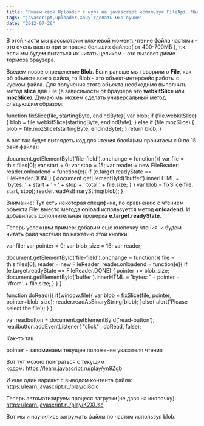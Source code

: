 ```yaml
---
title: "Пишем свой Uploader с нуля на javascript используя FileApi. Часть3"
tags: "javascript,uploader,Хочу сделать мир лучше"
date: "2012-07-26"
---
```


В этой части мы рассмотрим ключевой момент: чтение файла частями - это очень важно при отправке больших файлов( от 400-700МБ ), т.к. если мы будем пытаться их читать целиком - это вызовет дикие тормоза браузера.

Введем новое определение **Blob**. Если раньше мы говорили о **File**, как об объекте всего файла, то Blob - это объект-интерфейс работы с куском файла. Для получения этого объекта необходимо выполнить метод **slice** для File (в зависимости от браузера это **webkitSlice** или **mozSlice**). Думаю мы можем сделать универсальный метод следующим образом:

function fixSlice(file, startingByte, endindByte){
    var blob;
    if (file.webkitSlice) {
        blob = file.webkitSlice(startingByte, endindByte);
    } else if (file.mozSlice) {
        blob = file.mozSlice(startingByte, endindByte);
    }
    return blob;
}

А вот так будет выглядеть код для чтения блоба(мы прочитаем с 0 по 15 байт файла):

document.getElementById('file-field').onchange = function(){
    var file = this.files\[0\];
    var start = 0;
    var stop = 15;
    var reader = new FileReader;
    reader.onloadend = function(e){
        if (e.target.readyState == FileReader.DONE) {
            document.getElementById('buffer').innerHTML =
             'bytes: ' + start + ' - ' + stop + ' total:' + file.size;
        }
    }
    var blob = fixSlice(file, start, stop);
    reader.readAsBinaryString(blob);
}

Внимание! Тут есть некоторая специфика, по сравнению с чтением объекта File: вместо метода **onload** используется метод **onloadend.** И добавилась дополнительная проверка **e.target.readyState**.

Теперь усложним пример: добавим еще кнопочку чтения  и будем читать файл частями по нажатию этой кнопки:

var file;
var pointer = 0;
var blob\_size = 16;
var reader;

document.getElementById('file-field').onchange = function(){
  file = this.files\[0\];
  reader = new FileReader;
  reader.onloadend = function(e){
    if (e.target.readyState == FileReader.DONE) {
      pointer += blob\_size;
      document.getElementById('buffer').innerHTML =
         'bytes: ' + pointer + '/from' + file.size;
    }
  }
}

function doRead(){
  if(window.file){
    var blob = fixSlice(file, pointer, pointer+blob\_size);
    reader.readAsBinaryString(blob);
  }else{
    alert('Please select the file');
  }
}

var readbutton = document.getElementById('read-button');
readbutton.addEventListener( "click" , doRead, false);

Как-то так.

pointer - запоминаем текущее положение указателя чтения

Вот тут можно поиграться с текущим кодом: https://learn.javascript.ru/play/yn9Zgb

И еще один вариант с выводом контента файла:  https://learn.javascript.ru/play/qi8olc

Теперь автоматизируем процесс загрузки(не давя на кнопочку): https://learn.javascript.ru/play/K2XUsc

Вот мы и научились загружать файлы по частям используя blob.
